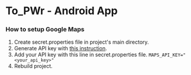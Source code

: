 # To_PWr - Android App

### How to setup Google Maps
1. Create secret.properties file in project's main directory.
2. Generate API key with [this instruction](https://developers.google.com/maps/documentation/android-sdk/get-api-key#creating-api-keys).
3. Add your API key with this line in secret.properties file.
   ``` MAPS_API_KEY="<your_api_key>" ```
4. Rebuild project.